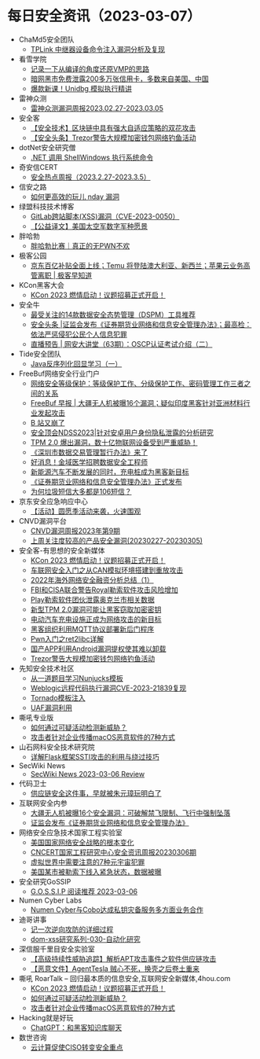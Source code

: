 # 每日安全资讯（2023-03-07）

- ChaMd5安全团队
  - [TPLink 中继器设备命令注入漏洞分析及复现](https://mp.weixin.qq.com/s?__biz=MzIzMTc1MjExOQ==&mid=2247508316&idx=1&sn=36d50d5692915ad1113d4db76ad5aba6&chksm=e89d8984dfea00926f74ec20e7842fdf5c4e7fde82d0f0b0cf2ac10c530ae21a3e0fa374cf65&scene=58&subscene=0#rd)
- 看雪学院
  - [记录一下从编译的角度还原VMP的思路](https://mp.weixin.qq.com/s?__biz=MjM5NTc2MDYxMw==&mid=2458496476&idx=1&sn=0d9aec099c74dcf38b3fd4303d329e12&chksm=b18e9d5686f91440ac727420779fe68cd209b151b970036c1d11e6f2965e07ebda08af3fdae4&scene=58&subscene=0#rd)
  - [暗网黑市免费泄露200多万张信用卡，多数来自美国、中国](https://mp.weixin.qq.com/s?__biz=MjM5NTc2MDYxMw==&mid=2458496476&idx=2&sn=bcdd9dd0e2fbe624d1bfc3b08b6fb892&chksm=b18e9d5686f914408f37c8b80c2083875c62852fbded6b2d4af08e6d2c0930256026a26567e4&scene=58&subscene=0#rd)
  - [爆款新课！Unidbg 模拟执行精讲](https://mp.weixin.qq.com/s?__biz=MjM5NTc2MDYxMw==&mid=2458496476&idx=3&sn=a3ed4f703ab3466ce680a5a690b963ee&chksm=b18e9d5686f914405a718b0e829be0b0552d257fee51abb11007d5483f283d012eb8eafa62b2&scene=58&subscene=0#rd)
- 雷神众测
  - [雷神众测漏洞周报2023.02.27-2023.03.05](https://mp.weixin.qq.com/s?__biz=MzI0NzEwOTM0MA==&mid=2652501706&idx=1&sn=5c677f40d7297f925122360e93f2e90f&chksm=f2585579c52fdc6fd148fc41fe190819ebf7570fd51459851e30ec76c16e203fef7baced07b6&scene=58&subscene=0#rd)
- 安全客
  - [【安全技术】区块链中具有强大自适应策略的双花攻击](https://mp.weixin.qq.com/s?__biz=MzA5ODA0NDE2MA==&mid=2649783490&idx=1&sn=b1a70cdeaddd4cbcd5063c8714a20fcc&chksm=88934cadbfe4c5bb931bdaf88407367edd73ab03662d66e62d9376a8c9b09d53a112b8dd9507&scene=58&subscene=0#rd)
  - [【安全头条】Trezor警告大规模加密钱包网络钓鱼活动](https://mp.weixin.qq.com/s?__biz=MzA5ODA0NDE2MA==&mid=2649783490&idx=2&sn=36ed4597fac15577071d7876c86a825a&chksm=88934cadbfe4c5bbe4dc6b4ee8a5027bc6702b97e434edc5e34e893f51d52c011ceadef2e285&scene=58&subscene=0#rd)
- dotNet安全研究僧
  - [.NET 调用 ShellWindows 执行系统命令](https://mp.weixin.qq.com/s?__biz=MzUyOTc3NTQ5MA==&mid=2247487333&idx=1&sn=83b01902a6bcf9b736394ea987a6a4db&chksm=fa5aa188cd2d289ec4db2d88690decc915c738cfa9f92a7ea3ee1291ea3c3c7893dab4f8d8de&scene=58&subscene=0#rd)
- 奇安信CERT
  - [安全热点周报（2023.2.27-2023.3.5）](https://mp.weixin.qq.com/s?__biz=MzU5NDgxODU1MQ==&mid=2247497969&idx=1&sn=0846979fe2940cec07b0b83c0a8bcad6&chksm=fe79dc69c90e557fdb11ae73cfcc96d1cf275f75fee16335f597488eb9f2ac4209b689f1ad67&scene=58&subscene=0#rd)
- 信安之路
  - [如何更高效的玩儿 nday 漏洞](https://mp.weixin.qq.com/s?__biz=MzI5MDQ2NjExOQ==&mid=2247498498&idx=1&sn=b08147f28191d9099028907736055d18&chksm=ec1dcb2adb6a423c4857fdcc2e76c8c8d8c6f819864ea680f3c90d9262e563e810f48110d5d0&scene=58&subscene=0#rd)
- 绿盟科技技术博客
  - [GitLab跨站脚本(XSS)漏洞（CVE-2023-0050）](http://blog.nsfocus.net/gitlabcve-2023-0050/)
  - [【公益译文】美国太空军数字军种愿景](http://blog.nsfocus.net/ussf/)
- 胖哈勃
  - [胖哈勃比赛｜真正的无PWN不欢](https://mp.weixin.qq.com/s?__biz=MzI2OTUzMzg3Ng==&mid=2247501280&idx=1&sn=b1eadbbf8bd452e1413ef5cde15441ab&chksm=eadc523bddabdb2d24ff02a864369cc04e421cb928af2d9949d61fa1165516864afca50e5f22&scene=58&subscene=0#rd)
- 极客公园
  - [京东百亿补贴全面上线；Temu 将登陆澳大利亚、新西兰；苹果云业务高管离职 | 极客早知道](https://mp.weixin.qq.com/s?__biz=MTMwNDMwODQ0MQ==&mid=2652984098&idx=1&sn=b308be3f31c217e3bf76621a588b7d5d&chksm=7e542e944923a782cd172d371a153a86209a3898f83ceeaa4d41bd0c8c571a6022c64fdb9082&scene=58&subscene=0#rd)
- KCon黑客大会
  - [KCon 2023 燃情启动！议题招募正式开启！](https://mp.weixin.qq.com/s?__biz=MzIzOTAwNzc1OQ==&mid=2651136173&idx=1&sn=37a8cc36379a10d5710f01167b77d875&chksm=f2c121cdc5b6a8dbf3119df807bd6999df9318988f8358e4370a76b21000d16c96d10587eb53&scene=58&subscene=0#rd)
- 安全牛
  - [最受关注的14款数据安全态势管理（DSPM）工具推荐](https://mp.weixin.qq.com/s?__biz=MjM5Njc3NjM4MA==&mid=2651122739&idx=1&sn=818c9c33c6a5fad9b9f102c431022073&chksm=bd145ce08a63d5f62a3a33d3dc1945929a3bca2e57eff11cbd8915eb7fb77561ce0f7786e352&scene=58&subscene=0#rd)
  - [安全头条 |证监会发布《证券期货业网络和信息安全管理办法》；最高检：依法严惩侵犯公民个人信息犯罪](https://mp.weixin.qq.com/s?__biz=MjM5Njc3NjM4MA==&mid=2651122739&idx=2&sn=725f6aa6f97569b9fe8c69f766366c1d&chksm=bd145ce08a63d5f67b363c88f7493fd44e5f12b3e4de95e6afaf17fccdf1bcdbebd95f72b8ab&scene=58&subscene=0#rd)
  - [直播预告 | 网安大讲堂（63期）：OSCP认证考试介绍（二）](https://mp.weixin.qq.com/s?__biz=MjM5Njc3NjM4MA==&mid=2651122739&idx=3&sn=ae6acbae1ed93285f3a9ccdb42cfd0d0&chksm=bd145ce08a63d5f6a834faaed35fd0a09829b26351d82917f33f34116ccb3075cd2ea77f6d62&scene=58&subscene=0#rd)
- Tide安全团队
  - [Java反序列化回显学习（一）](https://mp.weixin.qq.com/s?__biz=Mzg2NTA4OTI5NA==&mid=2247508240&idx=1&sn=806d0081f3ab6bf5f898861c06f7d7f2&chksm=ce5d8371f92a0a678d3c2d7cfaf6aa55140bb629741bbd0364d0dca5d22eeea090a15942003c&scene=58&subscene=0#rd)
- FreeBuf网络安全行业门户
  - [网络安全等级保护：等级保护工作、分级保护工作、密码管理工作三者之间的关系](https://www.freebuf.com/articles/compliance/359533.html)
  - [FreeBuf 早报 | 大疆无人机被曝16个漏洞；疑似印度黑客针对亚洲材料行业发起攻击](https://www.freebuf.com/news/359492.html)
  - [B 站又崩了](https://www.freebuf.com/news/359463.html)
  - [安全顶会NDSS2023|针对安卓用户身份隐私泄露的分析研究](https://www.freebuf.com/articles/endpoint/359439.html)
  - [TPM 2.0 爆出漏洞，数十亿物联网设备受到严重威胁！](https://www.freebuf.com/news/359428.html)
  - [《深圳市数据交易管理暂行办法》来了](https://www.freebuf.com/news/359424.html)
  - [好消息！金域医学招聘数据安全工程师](https://www.freebuf.com/jobs/359421.html)
  - [新能源汽车不断发展的同时，充电桩成为黑客新目标](https://www.freebuf.com/news/359416.html)
  - [《证券期货业网络和信息安全管理办法》正式发布](https://www.freebuf.com/news/359413.html)
  - [为何垃圾短信大多都是106短信？](https://www.freebuf.com/news/359405.html)
- 京东安全应急响应中心
  - [【活动】圆愿季活动来袭，火速围观](https://mp.weixin.qq.com/s?__biz=MjM5OTk2MTMxOQ==&mid=2727835385&idx=1&sn=ab83ecaf86c835a2c2a6d261b92e51a9&chksm=8050a171b72728679192cf93b466f20c6834bba99eb424339eac93f11fab50440f64913110dc&scene=58&subscene=0#rd)
- CNVD漏洞平台
  - [CNVD漏洞周报2023年第9期](https://mp.weixin.qq.com/s?__biz=MzU3ODM2NTg2Mg==&mid=2247493081&idx=1&sn=f357c2ee63f56911e49f1a2317133e4f&chksm=fd74d510ca035c06caf9940cb29d434155300a28622409651e666e1ad75eec0d1b81b40c16ff&scene=58&subscene=0#rd)
  - [上周关注度较高的产品安全漏洞(20230227-20230305)](https://mp.weixin.qq.com/s?__biz=MzU3ODM2NTg2Mg==&mid=2247493081&idx=2&sn=498c337e3043ca5574ad23f2ace21708&chksm=fd74d510ca035c06b370b1b2556fc0a335cbcd3067989388b3d898eba380ecaa450d66a1d2bf&scene=58&subscene=0#rd)
- 安全客-有思想的安全新媒体
  - [KCon 2023 燃情启动！议题招募正式开启！](https://www.anquanke.com/post/id/287102)
  - [车联网安全入门之从CAN模拟环境搭建到重放攻击](https://www.anquanke.com/post/id/287021)
  - [2022年海外网络安全融资分析总结（1）](https://www.anquanke.com/post/id/287052)
  - [FBI和CISA联合警告Royal勒索软件攻击风险增加](https://www.anquanke.com/post/id/287046)
  - [Play勒索软件团伙泄露奥克兰市相关数据](https://www.anquanke.com/post/id/287041)
  - [新型TPM 2.0漏洞可能让黑客窃取加密密钥](https://www.anquanke.com/post/id/287031)
  - [电动汽车充电设施正成为网络攻击的新目标](https://www.anquanke.com/post/id/287009)
  - [黑客组织利用MQTT协议部署新后门程序](https://www.anquanke.com/post/id/287004)
  - [Pwn入门之ret2libc详解](https://www.anquanke.com/post/id/286999)
  - [国产APP利用Android漏洞提权使其难以卸载](https://www.anquanke.com/post/id/287000)
  - [Trezor警告大规模加密钱包网络钓鱼活动](https://www.anquanke.com/post/id/286990)
- 先知安全技术社区
  - [从一道题目学习Nunjucks模板](https://xz.aliyun.com/t/12264)
  - [Weblogic远程代码执行漏洞CVE-2023-21839复现](https://xz.aliyun.com/t/12263)
  - [Tornado模板注入](https://xz.aliyun.com/t/12260)
  - [UAF漏洞利用](https://xz.aliyun.com/t/12261)
- 嘶吼专业版
  - [如何通过可疑活动检测新威胁？](https://mp.weixin.qq.com/s?__biz=MzI0MDY1MDU4MQ==&mid=2247558334&idx=1&sn=032a346c5a482d25a0832b465cbefb9d&chksm=e9143484de63bd925ff354f695ac2d0c599cf0954dda2d2f8b62f5677d76eab54b51d0689d5b&scene=58&subscene=0#rd)
  - [攻击者针对企业传播macOS恶意软件的7种方式](https://mp.weixin.qq.com/s?__biz=MzI0MDY1MDU4MQ==&mid=2247558334&idx=2&sn=e1cc758bdfaebd905b76eb403eb71477&chksm=e9143484de63bd92c8f1193063d9120cc516a4f808e9a2f1a1cbcddc4b1710bd8ac613f1999e&scene=58&subscene=0#rd)
- 山石网科安全技术研究院
  - [详解Flask框架SSTI攻击的利用与绕过技巧](https://mp.weixin.qq.com/s?__biz=MzUzMDUxNTE1Mw==&mid=2247500277&idx=1&sn=aa8cc548b2f0f12aa907d6ca6deb5097&chksm=fa52144bcd259d5db12e698745e119110dea1979fe5f696551dd3e51eea46cad3b80d1c9c2a3&scene=58&subscene=0#rd)
- SecWiki News
  - [SecWiki News 2023-03-06 Review](http://www.sec-wiki.com/?2023-03-06)
- 代码卫士
  - [供应链安全这件事，早就被朱元璋玩明白了](https://mp.weixin.qq.com/s?__biz=MzI2NTg4OTc5Nw==&mid=2247515824&idx=1&sn=dab68a0c49b4d79f50b5c765c3bc2d89&chksm=ea948fdadde306cc2de185ca934b6c63d6e2e02e141f4612180b48e2c4ef56ec4da8bb826dd1&scene=58&subscene=0#rd)
- 互联网安全内参
  - [大疆无人机被曝16个安全漏洞：可破解禁飞限制、飞行中强制坠落](https://mp.weixin.qq.com/s?__biz=MzI4NDY2MDMwMw==&mid=2247507991&idx=1&sn=f2d9aa2b2e592da0a02ad8de66296a9d&chksm=ebfae737dc8d6e214696c343c6fd760657182e27dbc69c5324cb746674525b9a63633cfe4a55&scene=58&subscene=0#rd)
  - [证监会发布《证券期货业网络和信息安全管理办法》](https://mp.weixin.qq.com/s?__biz=MzI4NDY2MDMwMw==&mid=2247507991&idx=2&sn=edd731c0b87a47a96bbbf64d23aa7c75&chksm=ebfae737dc8d6e21945d32db4e29fc514a6d5e63a4e760f01905f568ffb7c4f322633bb0865b&scene=58&subscene=0#rd)
- 网络安全应急技术国家工程实验室
  - [美国国家网络安全战略的根本变化](https://mp.weixin.qq.com/s?__biz=MzUzNDYxOTA1NA==&mid=2247535170&idx=1&sn=dd18e4ad9cd2512d68702ebb561499b0&chksm=fa93fc83cde4759515bc0fca7760e5a9496d3371e0284efc56d8b8f4b4e7a44b607856f59a06&scene=58&subscene=0#rd)
  - [CNCERT国家工程研究中心安全资讯周报20230306期](https://mp.weixin.qq.com/s?__biz=MzUzNDYxOTA1NA==&mid=2247535170&idx=2&sn=40c5547f8aadd1543930d9f699daaab2&chksm=fa93fc83cde47595d709fb8cc3cde5909aa617674172a3e4ec489d2a8aef7cc78b9e634cea57&scene=58&subscene=0#rd)
  - [虚拟世界中需要注意的7种元宇宙犯罪](https://mp.weixin.qq.com/s?__biz=MzUzNDYxOTA1NA==&mid=2247535170&idx=3&sn=34da9ec53b2b9b94009b47f0cc39b0ef&chksm=fa93fc83cde47595e14f8ca785a7926aeae627959aa4832e3853c32136aaf34f0535c3053c3d&scene=58&subscene=0#rd)
  - [美国某市被勒索下线入紧急状态，数据被曝](https://mp.weixin.qq.com/s?__biz=MzUzNDYxOTA1NA==&mid=2247535170&idx=4&sn=3dc27ebc3a7b5c954f520b9ff0b26598&chksm=fa93fc83cde475956632a5b63155407252419cb70770c7230df0f9a93674fc24cc85570ee8af&scene=58&subscene=0#rd)
- 安全研究GoSSIP
  - [G.O.S.S.I.P 阅读推荐 2023-03-06](https://mp.weixin.qq.com/s?__biz=Mzg5ODUxMzg0Ng==&mid=2247494397&idx=1&sn=e7f78bd1073d636ae2269b96056e7947&chksm=c063c424f7144d32b9cc7ebacd16493b51b1c04b0716280d4c9425e59f24587c20c885c8afe1&scene=58&subscene=0#rd)
- Numen Cyber Labs
  - [Numen Cyber与Cobo达成私钥灾备服务多方面业务合作](https://mp.weixin.qq.com/s?__biz=Mzg4MDcxNTc2NA==&mid=2247485006&idx=1&sn=77d502c515ae526a5d8957e89c953a4d&chksm=cf71b4d5f8063dc3cfbf52e2f365c2933a34e2eba745125dbb18202fcb058bcbca678b07918f&scene=58&subscene=0#rd)
- 迪哥讲事
  - [记一次逆向攻防的详细过程](https://mp.weixin.qq.com/s?__biz=MzIzMTIzNTM0MA==&mid=2247487975&idx=1&sn=8c27dd06ce5eaf544c7dbb527234c854&chksm=e8a61b84dfd192927615ab1cd15fb7f44af209c32ee54c4368890f706bae7b343826a619d970&scene=58&subscene=0#rd)
  - [dom-xss研究系列-030-自动化研究](https://mp.weixin.qq.com/s?__biz=MzIzMTIzNTM0MA==&mid=2247487975&idx=2&sn=d57047a6c0534ddab4187e05bf02067a&chksm=e8a61b84dfd19292a1d7941862aa92ffe1b6f522a095a21a616f13ceedf36fffa2e9f03ed7ce&scene=58&subscene=0#rd)
- 深信服千里目安全实验室
  - [【高级持续性威胁追踪】解析APT攻击事件之软件供应链攻击](https://mp.weixin.qq.com/s?__biz=Mzg2NjgzNjA5NQ==&mid=2247517657&idx=1&sn=ff37f877c5a51b3b54cfb610d30064a2&chksm=ce460ec9f93187df8ad92161c16adefd0b5416d1b240c259c05e1e2a3591f7c5bd7d64e74df6&scene=58&subscene=0#rd)
  - [【恶意文件】AgentTesla 贼心不死，换壳之后卷土重来](https://mp.weixin.qq.com/s?__biz=Mzg2NjgzNjA5NQ==&mid=2247517657&idx=2&sn=2f51956b98579e2d88d0631e9256a236&chksm=ce460ec9f93187df29927440bb9410465012abbeead3fa7c5e55d5d1899bea4ccdc29f8213fb&scene=58&subscene=0#rd)
- 嘶吼 RoarTalk – 回归最本质的信息安全,互联网安全新媒体,4hou.com
  - [KCon 2023 燃情启动！议题招募正式开启！](https://www.4hou.com/posts/O9Op)
  - [如何通过可疑活动检测新威胁？](https://www.4hou.com/posts/17gP)
  - [攻击者针对企业传播macOS恶意软件的7种方式](https://www.4hou.com/posts/8YRg)
- Hacking就是好玩
  - [ChatGPT：和黑客知识库聊天](https://mp.weixin.qq.com/s?__biz=MzU2NzcwNTY3Mg==&mid=2247484712&idx=1&sn=4795a45cd34d84aae386fda12a5bdeef&chksm=fc986c0fcbefe519759d20b1467422ba59a8f38d979c0798868ef131eadc884bbbd1e3a1286e&scene=58&subscene=0#rd)
- 数世咨询
  - [云计算促使CISO转变安全重点](https://mp.weixin.qq.com/s?__biz=MzkxNzA3MTgyNg==&mid=2247497421&idx=1&sn=1f45bdab619e5063d5fd6188382d59a6&chksm=c1448470f6330d666377a747a7997ec5994c2afa20bec6928b31630aaa26e573cb602df1448d&scene=58&subscene=0#rd)

